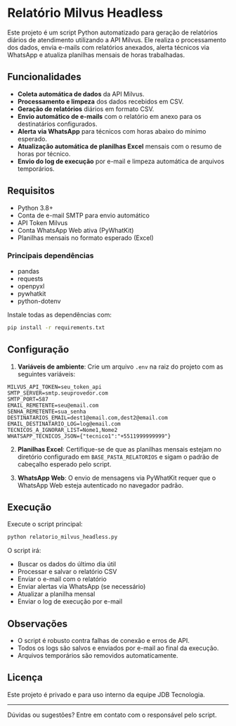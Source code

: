 # Relatório Milvus Headless

Este projeto é um script Python automatizado para geração de relatórios diários de atendimento utilizando a API Milvus. Ele realiza o processamento dos dados, envia e-mails com relatórios anexados, alerta técnicos via WhatsApp e atualiza planilhas mensais de horas trabalhadas.

## Funcionalidades

- **Coleta automática de dados** da API Milvus.
- **Processamento e limpeza** dos dados recebidos em CSV.
- **Geração de relatórios** diários em formato CSV.
- **Envio automático de e-mails** com o relatório em anexo para os destinatários configurados.
- **Alerta via WhatsApp** para técnicos com horas abaixo do mínimo esperado.
- **Atualização automática de planilhas Excel** mensais com o resumo de horas por técnico.
- **Envio do log de execução** por e-mail e limpeza automática de arquivos temporários.

## Requisitos

- Python 3.8+
- Conta de e-mail SMTP para envio automático
- API Token Milvus
- Conta WhatsApp Web ativa (PyWhatKit)
- Planilhas mensais no formato esperado (Excel)

### Principais dependências
- pandas
- requests
- openpyxl
- pywhatkit
- python-dotenv

Instale todas as dependências com:

```bash
pip install -r requirements.txt
```

## Configuração

1. **Variáveis de ambiente**: Crie um arquivo `.env` na raiz do projeto com as seguintes variáveis:

```
MILVUS_API_TOKEN=seu_token_api
SMTP_SERVER=smtp.seuprovedor.com
SMTP_PORT=587
EMAIL_REMETENTE=seu@email.com
SENHA_REMETENTE=sua_senha
DESTINATARIOS_EMAIL=dest1@email.com,dest2@email.com
EMAIL_DESTINATARIO_LOG=log@email.com
TECNICOS_A_IGNORAR_LIST=Nome1,Nome2
WHATSAPP_TECNICOS_JSON={"tecnico1":"+5511999999999"}
```

2. **Planilhas Excel**: Certifique-se de que as planilhas mensais estejam no diretório configurado em `BASE_PASTA_RELATORIOS` e sigam o padrão de cabeçalho esperado pelo script.

3. **WhatsApp Web**: O envio de mensagens via PyWhatKit requer que o WhatsApp Web esteja autenticado no navegador padrão.

## Execução

Execute o script principal:

```bash
python relatorio_milvus_headless.py
```

O script irá:
- Buscar os dados do último dia útil
- Processar e salvar o relatório CSV
- Enviar o e-mail com o relatório
- Enviar alertas via WhatsApp (se necessário)
- Atualizar a planilha mensal
- Enviar o log de execução por e-mail

## Observações
- O script é robusto contra falhas de conexão e erros de API.
- Todos os logs são salvos e enviados por e-mail ao final da execução.
- Arquivos temporários são removidos automaticamente.

## Licença

Este projeto é privado e para uso interno da equipe JDB Tecnologia.

---

Dúvidas ou sugestões? Entre em contato com o responsável pelo script.
